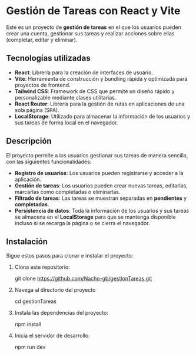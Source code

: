 # Gestión de Tareas con React y Vite

Este es un proyecto de **gestión de tareas** en el que los usuarios pueden crear una cuenta, gestionar sus tareas y realizar acciones sobre ellas (completar, editar y eliminar).

## Tecnologías utilizadas

- **React**: Librería para la creación de interfaces de usuario.
- **Vite**: Herramienta de construcción y bundling rápida y optimizada para proyectos de frontend.
- **Tailwind CSS**: Framework de CSS que permite un diseño rápido y personalizable mediante clases utilitarias.
- **React Router**: Librería para la gestión de rutas en aplicaciones de una sola página (SPA).
- **LocalStorage**: Utilizado para almacenar la información de los usuarios y sus tareas de forma local en el navegador.

## Descripción

El proyecto permite a los usuarios gestionar sus tareas de manera sencilla, con las siguientes funcionalidades:

- **Registro de usuarios**: Los usuarios pueden registrarse y acceder a la aplicación.
- **Gestión de tareas**: Los usuarios pueden crear nuevas tareas, editarlas, marcarlas como completadas o eliminarlas.
- **Filtrado de tareas**: Las tareas se muestran separadas en **pendientes** y **completadas**.
- **Persistencia de datos**: Toda la información de los usuarios y sus tareas se almacena en el **LocalStorage** para que se mantenga disponible incluso si se recarga la página o se cierra el navegador.

## Instalación

Sigue estos pasos para clonar e instalar el proyecto:

1. Clona este repositorio:

   git clone https://github.com/Nacho-gb/gestionTareas.git

2. Navega al directorio del proyecto

   cd gestionTareas

3. Instala las dependencias del proyecto:

   npm install

4. Inicia el servidor de desarrollo:

   npm run dev
